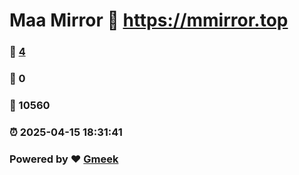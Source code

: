 # Maa Mirror :link: https://mmirror.top 
### :page_facing_up: [4](https://mmirror.top/tag.html) 
### :speech_balloon: 0 
### :hibiscus: 10560 
### :alarm_clock: 2025-04-15 18:31:41 
### Powered by :heart: [Gmeek](https://github.com/Meekdai/Gmeek)
